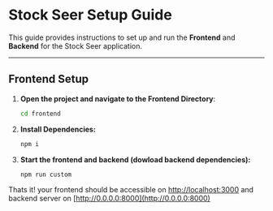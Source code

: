 # Stock Seer Setup Guide

This guide provides instructions to set up and run the **Frontend** and **Backend** for the Stock Seer application.

---

## **Frontend Setup**

1. **Open the project and navigate to the Frontend Directory**:
   ```bash
   cd frontend
   ```

2. **Install Dependencies:**
   ```bash
   npm i
   ```
3. **Start the frontend and backend (dowload backend dependencies):**
   ```bash
   npm run custom
   ```

Thats it! your frontend should be accessible on [http://localhost:3000](http://localhost:3000) and backend server on [http://0.0.0.0:8000](http://0.0.0.0:8000)

